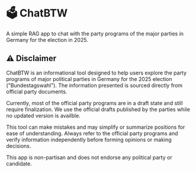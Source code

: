# 🗳️ ChatBTW
A simple RAG app to chat with the party programs of the major parties in Germany for the election in 2025.

## ⚠️ Disclaimer
ChatBTW is an informational tool designed to help users explore the party programs of major political parties in Germany for the 2025 election ("Bundestagswahl"). The information presented is sourced directly from official party documents.

Currently, most of the official party programs are in a draft state and still require finalization. We use the official drafts published by the parties while no updated version is availble.

This tool can make mistakes and may simplify or summarize positions for ease of understanding. Always refer to the official party programs and verify information independently before forming opinions or making decisions.

This app is non-partisan and does not endorse any political party or candidate.
